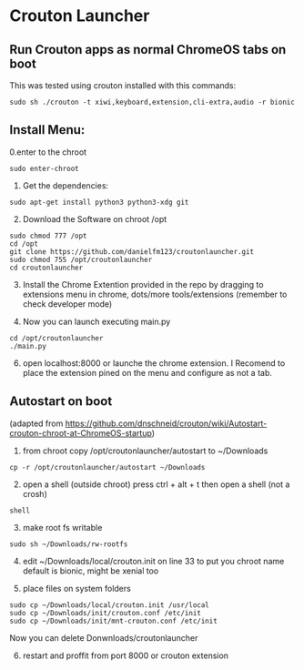# Crouton Launcher

## Run Crouton apps as normal ChromeOS tabs on boot

This was tested using crouton installed with this commands:
```
sudo sh ./crouton -t xiwi,keyboard,extension,cli-extra,audio -r bionic
```

## Install Menu:

0.enter to the chroot
```
sudo enter-chroot
```

1. Get the dependencies:
```
sudo apt-get install python3 python3-xdg git
```
2. Download the Software on chroot /opt
```
sudo chmod 777 /opt
cd /opt
git clone https://github.com/danielfm123/croutonlauncher.git
sudo chmod 755 /opt/croutonlauncher
cd croutonlauncher
```
3. Install the Chrome Extention provided in the repo by dragging to extensions menu in chrome, dots/more tools/extensions (remember to check developer mode)

4. Now you can launch executing main.py
```
cd /opt/croutonlauncher
./main.py
```

6. open localhost:8000 or launche the chrome extension.
I Recomend to place the extension pined on the menu and configure as not a tab.

## Autostart on boot
 
(adapted from https://github.com/dnschneid/crouton/wiki/Autostart-crouton-chroot-at-ChromeOS-startup)

1. from chroot copy /opt/croutonlauncher/autostart to ~/Downloads
```
cp -r /opt/croutonlauncher/autostart ~/Downloads
```
2. open a shell (outside chroot)
press ctrl + alt + t then open a shell (not a crosh)
```
shell
```

3. make root fs writable
```
sudo sh ~/Downloads/rw-rootfs
```
4. edit ~/Downloads/local/crouton.init on line 33 to put you chroot name
default is bionic, might be xenial too

5. place files on system folders
```
sudo cp ~/Downloads/local/crouton.init /usr/local
sudo cp ~/Downloads/init/crouton.conf /etc/init
sudo cp ~/Downloads/init/mnt-crouton.conf /etc/init
```
Now you can delete Donwnloads/croutonlauncher


6. restart and proffit from port 8000 or crouton extension
